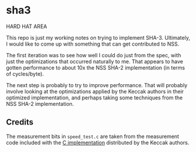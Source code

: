 # sha3

HARD HAT AREA

This repo is just my working notes on trying to implement SHA-3.  Ultimately, I
would like to come up with something that can get contributed to NSS.

The first iteration was to see how well I could do just from the spec, with just
the optimizations that occurred naturally to me.  That appears to have gotten
performance to about 10x the NSS SHA-2 implementation (in terms of cycles/byte).

The next step is probably to try to improve performance.  That will probably
involve looking at the optimizations applied by the Keccak authors in their
optimized implementation, and perhaps taking some techniques from the NSS SHA-2
implementation.

## Credits

The measurement bits in `speed_test.c` are taken from the measurement code
included with the [C implementation](http://keccak.noekeon.org/KeccakReferenceAndOptimized-3.2.zip) distributed by the Keccak authors.
